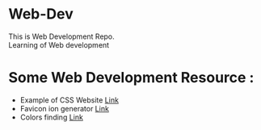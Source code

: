 # Web-Dev
This is Web Development Repo.  
Learning of Web development 


# Some Web Development Resource :

- Example of CSS Website [Link](https://www.awwwards.com/)
- Favicon ion generator [Link](https://favicon.io/)
- Colors finding [Link](https://coolors.co/)
